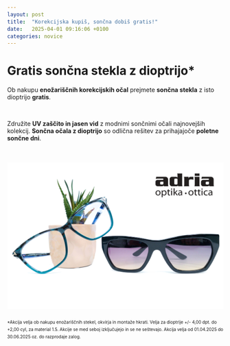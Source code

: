 ```yaml
---
layout: post
title:  "Korekcijska kupiš, sončna dobiš gratis!"
date:   2025-04-01 09:16:06 +0100
categories: novice
---
```


<BODY>
 <H1><b>Gratis sončna stekla z dioptrijo</b>*</H1>
  <p>Ob nakupu <b>enožariščnih korekcijskih očal</b> prejmete <b>sončna stekla</b> z isto dioptrijo <b>gratis</b>. </p>
 <br>
  <p>Združite <b>UV zaščito in jasen vid</b> z modnimi sončnimi očali najnovejših kolekcij. <b>Sončna očala z dioptrijo</b> so odlična rešitev za prihajajoče <b>poletne sončne dni</b>. </p>
 <br>
 <br>
  <img src="/img/korekcija-sonce-Adria-optika.webp" alt="Gratis sončna stekla">
 <br>
 <br>
<font size="1">*Akcija velja ob nakupu enožariščnih stekel, okvirja in montaže hkrati. Velja za dioptrije +/- 4,00 dpt. do +2,00 cyl, za material 1.5. Akcije se med seboj izključujejo in se ne seštevajo. Akcija velja od 01.04.2025 do 30.06.2025 oz. do razprodaje zalog.</font>

 
</BODY>
